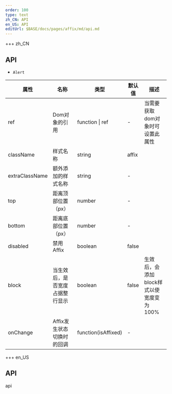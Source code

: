 ```yaml
---   
order: 100 
type: text 
zh_CN: API 
en_US: API 
editUrl: $BASE/docs/pages/affix/md/api.md
---      
```


+++ zh_CN
## API

- <Code>Alert</Code>

| 属性 | 名称 | 类型 | 默认值 | 描述 |
| --- | --- | --- | --- | --- |
| ref | Dom对象的引用 | function \| ref | - | 当需要获取dom对象时可设置此属性 |
| className | 样式名称 | string | affix |  |
| extraClassName | 额外添加的样式名称 | string | - |  |
| top | 距离顶部位置（px） | number | - |  |
| bottom | 距离底部位置（px） | number | - |  |
| disabled | 禁用Affix | boolean | false |  |
| block | 当生效后，是否宽度占据整行显示 | boolean | false | 生效后，会添加block样式以使宽度变为100%  |
| onChange | Affix发生状态切换时的回调 | function(isAffixed) | - |  |

+++ en_US

## API

api

